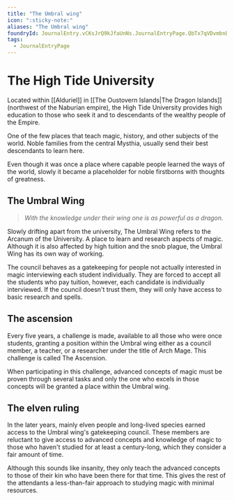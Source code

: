 ```yaml
---
title: "The Umbral wing"
icon: ":sticky-note:"
aliases: "The Umbral wing"
foundryId: JournalEntry.vCKsJrQ9kJfaUnNs.JournalEntryPage.QbTx7qVDvmbnDrI5
tags:
  - JournalEntryPage
---
```

# The High Tide University

Located within [[Alduriel]] in [[The Oustovern Islands|The Dragon Islands]] (northwest of the Naburian empire), the High Tide University provides high education to those who seek it and to descendants of the wealthy people of the Empire.

One of the few places that teach magic, history, and other subjects of the world. Noble families from the central Mysthia, usually send their best descendants to learn here.

Even though it was once a place where capable people learned the ways of the world, slowly it became a placeholder for noble firstborns with thoughts of greatness.

## The Umbral Wing

> _With the knowledge under their wing one is as powerful as a dragon._

Slowly drifting apart from the university, The Umbral Wing refers to the Arcanum of the University. A place to learn and research aspects of magic. Although it is also affected by high tuition and the snob plague, the Umbral Wing has its own way of working.

The council behaves as a gatekeeping for people not actually interested in magic interviewing each student individually. They are forced to accept all the students who pay tuition, however, each candidate is individually interviewed. If the council doesn't trust them, they will only have access to basic research and spells.

## The ascension

Every five years, a challenge is made, available to all those who were once students, granting a position within the Umbral wing either as a council member, a teacher, or a researcher under the title of Arch Mage. This challenge is called The Ascension.

When participating in this challenge, advanced concepts of magic must be proven through several tasks and only the one who excels in those concepts will be granted a place within the Umbral wing.

## The elven ruling

In the later years, mainly elven people and long-lived species earned access to the Umbral wing's gatekeeping council. These members are reluctant to give access to advanced concepts and knowledge of magic to those who haven't studied for at least a century-long, which they consider a fair amount of time.

Although this sounds like insanity, they only teach the advanced concepts to those of their kin who have been there for that time. This gives the rest of the attendants a less-than-fair approach to studying magic with minimal resources.